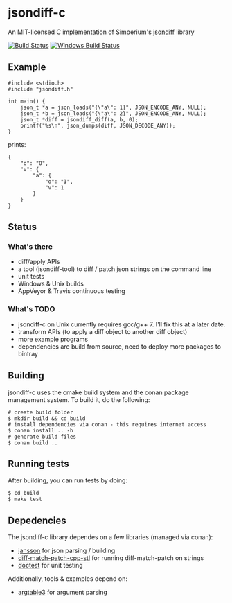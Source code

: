 # jsondiff-c
An MIT-licensed C implementation of Simperium's [jsondiff](https://github.com/simperium/jsondiff) library

[![Build Status](https://travis-ci.org/franc0is/jsondiff-c.svg?branch=master)](https://travis-ci.org/franc0is/jsondiff-c)
[![Windows Build Status](https://ci.appveyor.com/api/projects/status/github/franc0is/jsondiff-c?svg=true)](https://ci.appveyor.com/project/franc0is/jsondiff-c)

## Example

```
#include <stdio.h>
#include "jsondiff.h"

int main() {
    json_t *a = json_loads("{\"a\": 1}", JSON_ENCODE_ANY, NULL);
    json_t *b = json_loads("{\"a\": 2}", JSON_ENCODE_ANY, NULL);
    json_t *diff = jsondiff_diff(a, b, 0);
    printf("%s\n", json_dumps(diff, JSON_DECODE_ANY));
}
```

prints: 

```
{
    "o": "O",
    "v": {
        "a": {
            "o": "I",
            "v": 1
        }
    }
}
```

## Status

### What's there

* diff/apply APIs
* a tool (jsondiff-tool) to diff / patch json strings on the command line
* unit tests
* Windows & Unix builds
* AppVeyor & Travis continuous testing

### What's TODO

* jsondiff-c on Unix currently requires gcc/g++ 7. I'll fix this at a later date.
* transform APIs (to apply a diff object to another diff object)
* more example programs
* dependencies are build from source, need to deploy more packages to bintray

## Building

jsondiff-c uses the cmake build system and the conan package management system.
To build it, do the following:

```
# create build folder
$ mkdir build && cd build
# install dependencies via conan - this requires internet access
$ conan install .. -b
# generate build files
$ conan build ..
```

## Running tests

After building, you can run tests by doing:

```
$ cd build
$ make test
```

## Depedencies

The jsondiff-c library dependes on a few libraries (managed via conan):
* [jansson](https://github.com/akheron/jansson) for json parsing / building
* [diff-match-patch-cpp-stl](https://github.com/leutloff/diff-match-patch-cpp-stl)
  for running diff-match-patch on strings
* [doctest](https://github.com/onqtam/doctest) for unit testing

Additionally, tools & examples depend on:
* [argtable3](https://github.com/argtable/argtable3) for argument parsing

